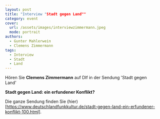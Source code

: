 ```yaml
---
layout: post
title: "Interview "Stadt gegen Land""
category: event
cover:
  url: /assets/images/interviewzimmermann.jpeg
  mode: portrait
authors:
  - Gunter Mahlerwein
  - Clemens Zimmermann
tags:
  - Interview
  - Stadt
  - Land
---
```


Hören Sie **Clemens Zimmermann** auf Dlf in der Sendung 'Stadt gegen Land'

<!-- more -->

**Stadt gegen Land: ein erfundener Konflikt?**

Die ganze Sendung finden Sie (hier)[https://www.deutschlandfunkkultur.de/stadt-gegen-land-ein-erfundener-konflikt-100.html].
